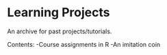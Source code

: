 # Learning Projects

An archive for past projects/tutorials.

Contents:
-Course assignments in R
-An imitation coin 
